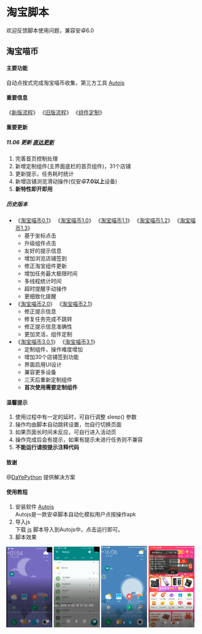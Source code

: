 # 淘宝脚本
欢迎反馈脚本使用问题，兼容安卓6.0
## 淘宝喵币
#### 主要功能  
自动点按式完成淘宝喵币收集，第三方工具 [Autojs](apk)
#### 重要信息
《[新版流程](./custom/log_3.0.txt)》 《[旧版流程](./custom/log.txt)》 《[组件定制](./custom)》 

#### 重要更新
##### 11.06 更新 [直达更新](./release/淘宝喵币3.2.js)
1. 完善首页控制处理
2. 新增定制组件(主界面底栏的首页组件)，31个店铺
3. 更新提示，任务耗时统计
4. 新增店铺浏览滑动操作(仅安卓**7.0以上**设备)
5. **新特性即开即用**

##### 历史版本
* 《[淘宝喵币0.1](./release/history/淘宝喵币0.1.js)》 《[淘宝喵币1.0](./release/history/淘宝喵币1.0.js)》 《[淘宝喵币1.1](./release/history/淘宝喵币1.1.js)》 《[淘宝喵币1.2](./release/history/淘宝喵币1.2.js)》 《[淘宝喵币1.3](./release/history/淘宝喵币1.3.js)》
  * 基于坐标点击
  * 升级组件点击
  * 友好的提示信息
  * 增加浏览店铺签到
  * 修正淘宝组件更新
  * 增加任务最大极限时间
  * 多线程统计时间
  * 超时提醒手动操作
  * 更细致化提醒
* 《[淘宝喵币2.0](./release/history/淘宝喵币2.0.js)》 《[淘宝喵币2.1](./release/history/淘宝喵币2.1.js)》
  * 修正提示信息
  * 修复任务完成不跳转
  * 修正提示信息准确性
  * 更加灵活，组件定制
* 《[淘宝喵币3.0.1](./release/history/淘宝喵币3.0.1.js)》 《[淘宝喵币3.1](./release/history/淘宝喵币3.1.js)》
  * 定制组件，操作难度增加
  * 增加30个店铺签到功能
  * 界面启用UI设计
  * 兼容更多设备
  * 三天后重新定制组件
  * **首次使用需要定制组件**
#### 温馨提示
1. 使用过程中有一定的延时，可自行调整 <kdb> sleep() </kbd> 参数
2. 操作均由脚本自动跳转设置，勿自行切换页面
3. 如果页面长时间未反应，可自行进入活动页
4. 操作完成后会有提示，如果有提示未进行任务则不兼容 
5. **不能运行请按提示注释代码** 
#### 致谢
@[DaYePython](https://github.com/DaYePython) 提供解决方案
#### 使用教程
1. 安装软件 [Autojs](apk)  
Autojs是一款安卓脚本自动化模拟用户点按操作apk
2. 导入js  
下载 [js](release) 脚本导入到Autojs中，点击运行即可。
3. 脚本效果   
<img src="picture/use1.x.gif" alt="使用1.x" width="24%" />
<img src="picture/use2.x.gif" alt="使用2.x" width="24%" />
<img src="picture/use3.x.gif" alt="使用3.x" width="24%" />
<img src="picture/use_sign3.x.gif" alt="店铺签到3.x" width="24%" />